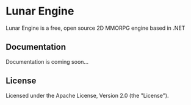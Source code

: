 Lunar Engine
============

Lunar Engine is a free, open source 2D MMORPG engine based in .NET


Documentation
-------------

Documentation is coming soon...


License
-------

Licensed under the Apache License, Version 2.0 (the "License").

